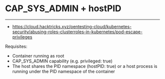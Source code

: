 # CAP_SYS_ADMIN + hostPID
-------------------------
- https://cloud.hacktricks.xyz/pentesting-cloud/kubernetes-security/abusing-roles-clusterroles-in-kubernetes/pod-escape-privileges

Requisites:
- Container running as root
- CAP_SYS_ADMIN capability (e.g. privileged: true)
- The host shares the PID namespace (hostPID: true) or a host process is running under the PID namespace of the container
